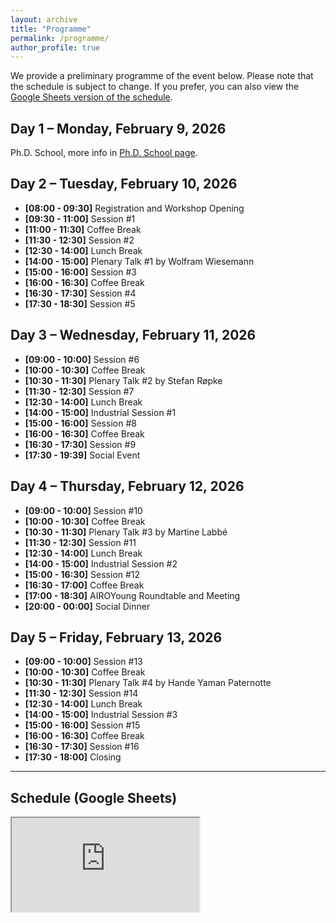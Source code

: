 ```yaml
---
layout: archive
title: "Programme"
permalink: /programme/
author_profile: true
---
```


We provide a preliminary programme of the event below. Please note that the schedule is subject to change.
If you prefer, you can also view the [Google Sheets version of the schedule](#schedule-google-sheets).

## Day 1 – Monday, February 9, 2026

Ph.D. School, more info in [Ph.D. School page](/phd-school/).

## Day 2 – Tuesday, February 10, 2026

- **[08:00 - 09:30]** Registration and Workshop Opening
- **[09:30 - 11:00]** Session #1
- **[11:00 - 11:30]** Coffee Break
- **[11:30 - 12:30]** Session #2
- **[12:30 - 14:00]** Lunch Break
- **[14:00 - 15:00]** Plenary Talk #1 by Wolfram Wiesemann
- **[15:00 - 16:00]** Session #3
- **[16:00 - 16:30]** Coffee Break
- **[16:30 - 17:30]** Session #4
- **[17:30 - 18:30]** Session #5

## Day 3 – Wednesday, February 11, 2026

- **[09:00 - 10:00]** Session #6
- **[10:00 - 10:30]** Coffee Break
- **[10:30 - 11:30]** Plenary Talk #2 by Stefan Røpke
- **[11:30 - 12:30]** Session #7
- **[12:30 - 14:00]** Lunch Break
- **[14:00 - 15:00]** Industrial Session #1
- **[15:00 - 16:00]** Session #8
- **[16:00 - 16:30]** Coffee Break
- **[16:30 - 17:30]** Session #9
- **[17:30 - 19:39]** Social Event

## Day 4 – Thursday, February 12, 2026

- **[09:00 - 10:00]** Session #10
- **[10:00 - 10:30]** Coffee Break
- **[10:30 - 11:30]** Plenary Talk #3 by Martine Labbé
- **[11:30 - 12:30]** Session #11
- **[12:30 - 14:00]** Lunch Break
- **[14:00 - 15:00]** Industrial Session #2
- **[15:00 - 16:30]** Session #12
- **[16:30 - 17:00]** Coffee Break
- **[17:00 - 18:30]** AIROYoung Roundtable and Meeting
- **[20:00 - 00:00]** Social Dinner

## Day 5 – Friday, February 13, 2026

- **[09:00 - 10:00]** Session #13
- **[10:00 - 10:30]** Coffee Break
- **[10:30 - 11:30]** Plenary Talk #4 by Hande Yaman Paternotte
- **[11:30 - 12:30]** Session #14
- **[12:30 - 14:00]** Lunch Break
- **[14:00 - 15:00]** Industrial Session #3
- **[15:00 - 16:00]** Session #15
- **[16:00 - 16:30]** Coffee Break
- **[16:30 - 17:30]** Session #16
- **[17:30 - 18:00]** Closing

---

## Schedule (Google Sheets)

<div class="responsive-sheet" id="schedule-iframe">
<iframe src="https://docs.google.com/spreadsheets/d/e/2PACX-1vSLH4jxQ7kXRUWs6P7MOpsKAzPVUuQnnn1Dz8EeX3pyeuerTyubCMrNefQcArwxa73WhHFxJzLpJqXg/pubhtml?gid=0&amp;single=true&amp;widget=true&amp;headers=false"></iframe>
</div>